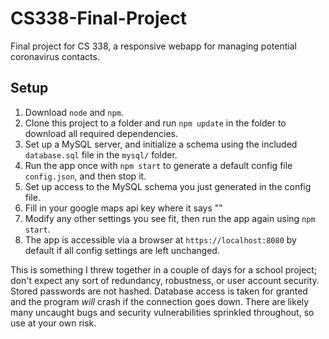 # CS338-Final-Project
Final project for CS 338, a responsive webapp for managing potential coronavirus contacts.

## Setup

1. Download `node` and `npm`.
2. Clone this project to a folder and run `npm update` in the folder to download all required dependencies.
3. Set up a MySQL server, and initialize a schema using the included `database.sql` file in the `mysql/` folder.
4. Run the app once with `npm start` to generate a default config file `config.json`, and then stop it.
5. Set up access to the MySQL schema you just generated in the config file. 
6. Fill in your google maps api key where it says "<PUT-API-KEY-HERE>"
7. Modify any other settings you see fit, then run the app again using `npm start`.
8. The app is accessible via a browser at `https://localhost:8080` by default if all config settings are left unchanged.

This is something I threw together in a couple of days for a school project; don't expect any sort of redundancy, robustness, or user account security. Stored passwords are not hashed. Database access is taken for granted and the program *will* crash if the connection goes down. There are likely many uncaught bugs and security vulnerabilities sprinkled throughout, so use at your own risk.
